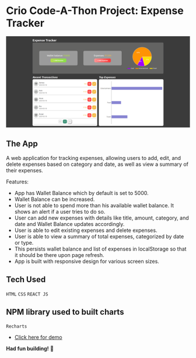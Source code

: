 # Crio Code-A-Thon Project: Expense Tracker

![Screenshot of App](./src/assets/mainScreenshot.png)

## The App

A web application for tracking expenses, allowing users to add, edit, and delete expenses based on category and date, as well as view a summary of their expenses.


Features:
- App has Wallet Balance which by default is set to 5000.
- Wallet Balance can be increased.
- User is not able to spend more than his available wallet balance. It shows an alert if a user tries to do so.
- User can add new expenses with details like title, amount, category, and date and Wallet Balance updates accordingly.
- User is able to edit existing expenses and delete expenses.
- User is able to view a summary of total expenses, categorized by date or type.
- This persists wallet balance and list of expenses in localStorage so that it should be there upon page refresh.
- App is built with responsive design for various screen sizes.

## Tech Used

`HTML`
`CSS`
`REACT JS`

## NPM library used to built charts

`Recharts`


- [Click here for demo](https://expense-tracker-psi-ten.vercel.app/)

**Had fun building!** 🚀
